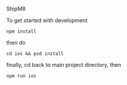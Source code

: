 ShipM8

To get started with development

```npm install```

then do

```cd ios && pod install```

finally, cd back to main project directory, then

```npm run ios```